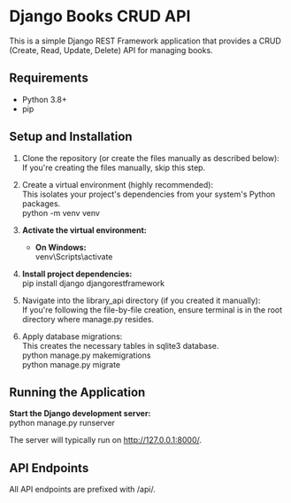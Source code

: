 # **Django Books CRUD API**

This is a simple Django REST Framework application that provides a CRUD (Create, Read, Update, Delete) API for managing books.

## **Requirements**

* Python 3.8+  
* pip

## **Setup and Installation**

1. Clone the repository (or create the files manually as described below):  
   If you're creating the files manually, skip this step.  
2. Create a virtual environment (highly recommended):  
   This isolates your project's dependencies from your system's Python packages.  
   python \-m venv venv

3. **Activate the virtual environment:**  

   * **On Windows:**  
     venv\\Scripts\\activate

4. **Install project dependencies:**  
   pip install django djangorestframework

5. Navigate into the library\_api directory (if you created it manually):  
   If you're following the file-by-file creation, ensure terminal is in the root directory where manage.py resides.  
6. Apply database migrations:  
   This creates the necessary tables in sqlite3 database.  
   python manage.py makemigrations  
   python manage.py migrate

## **Running the Application**

 **Start the Django development server:**  
   python manage.py runserver

   The server will typically run on http://127.0.0.1:8000/.

## **API Endpoints**

All API endpoints are prefixed with /api/.

